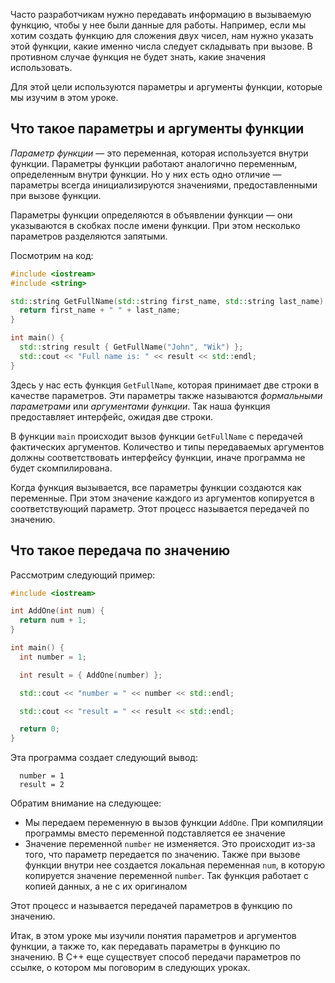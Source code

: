 Часто разработчикам нужно передавать информацию в вызываемую функцию, чтобы у нее были данные для работы. Например, если мы хотим создать функцию для сложения двух чисел, нам нужно указать этой функции, какие именно числа следует складывать при вызове. В противном случае функция не будет знать, какие значения использовать.

Для этой цели используются параметры и аргументы функции, которые мы изучим в этом уроке.

## Что такое параметры и аргументы функции

*Параметр функции* — это переменная, которая используется внутри функции. Параметры функции работают аналогично переменным, определенным внутри функции. Но у них есть одно отличие — параметры всегда инициализируются значениями, предоставленными при вызове функции.

Параметры функции определяются в объявлении функции — они указываются в скобках после имени функции. При этом несколько параметров разделяются запятыми.

Посмотрим на код:

```cpp
#include <iostream>
#include <string>

std::string GetFullName(std::string first_name, std::string last_name) {
  return first_name + " " + last_name;
}

int main() {
  std::string result { GetFullName("John", "Wik") };
  std::cout << "Full name is: " << result << std::endl;
}
```

Здесь у нас есть функция `GetFullName`, которая принимает две строки в качестве параметров. Эти параметры также называются *формальными параметрами* или *аргументами функции*. Так наша функция предоставляет интерфейс, ожидая две строки.

В функции `main` происходит вызов функции `GetFullName` с передачей фактических аргументов. Количество и типы передаваемых аргументов должны соответствовать интерфейсу функции, иначе программа не будет скомпилирована.

Когда функция вызывается, все параметры функции создаются как переменные. При этом значение каждого из аргументов копируется в соответствующий параметр. Этот процесс называется передачей по значению.

## Что такое передача по значению

Рассмотрим следующий пример:

```cpp
#include <iostream>

int AddOne(int num) {
  return num + 1;
}

int main() {
  int number = 1;

  int result = { AddOne(number) };

  std::cout << "number = " << number << std::endl;

  std::cout << "result = " << result << std::endl;

  return 0;
}
```

Эта программа создает следующий вывод:

```text
  number = 1
  result = 2
```

Обратим внимание на следующее:

 - Мы передаем переменную в вызов функции `AddOne`. При компиляции программы вместо переменной подставляется ее значение
 - Значение переменной `number` не изменяется. Это происходит из-за того, что параметр передается по значению. Также при вызове функции внутри нее создается локальная переменная `num`, в которую копируется значение переменной `number`. Так функция работает с копией данных, а не с их оригиналом

Этот процесс и называется передачей параметров в функцию по значению.

Итак, в этом уроке мы изучили понятия параметров и аргументов функции, а также то, как передавать параметры в функцию по значению. В C++ еще существует способ передачи параметров по ссылке, о котором мы поговорим в следующих уроках.
